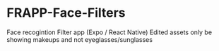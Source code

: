 # FRAPP-Face-Filters
Face recogintion Filter app (Expo / React Native)
Edited assets only be showing makeups and not eyeglasses/sunglasses
